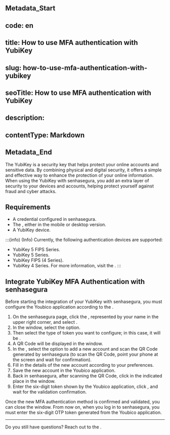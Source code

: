 ## Metadata_Start 
## code: en
## title: How to use MFA authentication with YubiKey 
## slug: how-to-use-mfa-authentication-with-yubikey 
## seoTitle: How to use MFA authentication with YubiKey 
## description:  
## contentType: Markdown 
## Metadata_End
The YubiKey is a security key that helps protect your online accounts and sensitive data. By combining physical and digital security, it offers a simple and effective way to enhance the protection of your online information. When using the YubiKey with senhasegura, you add an extra layer of security to your devices and accounts, helping protect yourself against fraud and cyber attacks.

## Requirements

* A credential configured in senhasegura.
* The , either in the mobile or desktop version.
* A YubiKey device.

:::(info) (Info)
Currently, the following authentication devices are supported:
* YubiKey 5 FIPS Series.
* YubiKey 5 Series.
* YubiKey FIPS (4 Series).
* YubiKey 4 Series.
For more information, visit the .
:::

## Integrate YubiKey MFA Authentication with senhasegura

Before starting the integration of your YubiKey with senhasegura, you must configure the Youbico application according to the .

1. On the senhasegura page, click the , represented by your name in the upper right corner, and select .
2. In the  window, select the  option.
3. Then select the type of token you want to configure; in this case, it will be .
4. A QR Code will be displayed in the window.
5. In the , select the option to add a new account and scan the QR Code generated by senhasegura (to scan the QR Code, point your phone at the screen and wait for confirmation).
6. Fill in the details of the new account according to your preferences.
7. Save the new account in the Youbico application.
8. Back in senhasegura, after scanning the QR Code, click in the indicated place in the window.
9. Enter the six-digit token shown by the Youbico application, click , and wait for the validation confirmation.

Once the new MFA authentication method is confirmed and validated, you can close the window. From now on, when you log in to senhasegura, you must enter the six-digit OTP token generated from the Youbico application.

---

Do you still have questions? Reach out to the .